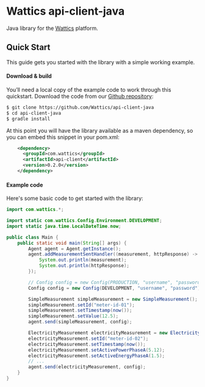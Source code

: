 # Wattics api-client-java
Java library for the [Wattics](https://wattics.com) platform.

## Quick Start
This guide gets you started with the library with a simple working example.

#### Download & build
You’ll need a local copy of the example code to work through this quickstart. Download the code from our [Github repository](https://github.com/Wattics/api-client-java):

```sh
$ git clone https://github.com/Wattics/api-client-java
$ cd api-client-java
$ gradle install
```

At this point you will have the library available as a maven dependency, so you can embed this snippet in your pom.xml:
```xml
    <dependency>
      <groupId>com.wattics</groupId>
      <artifactId>api-client</artifactId>
      <version>0.2.0</version>
    </dependency>
```

#### Example code
Here's some basic code to get started with the library:

```java
import com.wattics.*;

import static com.wattics.Config.Environment.DEVELOPMENT;
import static java.time.LocalDateTime.now;

public class Main {
    public static void main(String[] args) {
        Agent agent = Agent.getInstance();
        agent.addMeasurementSentHandler((measurement, httpResponse) -> {
            System.out.println(measurement);
            System.out.println(httpResponse);
        });

        // Config config = new Config(PRODUCTION, "username", "password");
        Config config = new Config(DEVELOPMENT, "username", "password");

        SimpleMeasurement simpleMeasurement = new SimpleMeasurement();
        simpleMeasurement.setId("meter-id-01");
        simpleMeasurement.setTimestamp(now());
        simpleMeasurement.setValue(12.5);
        agent.send(simpleMeasurement, config);

        ElectricityMeasurement electricityMeasurement = new ElectricityMeasurement();
        electricityMeasurement.setId("meter-id-02");
        electricityMeasurement.setTimestamp(now());
        electricityMeasurement.setActivePowerPhaseA(5.12);
        electricityMeasurement.setActiveEnergyPhaseA(1.5);
        // ...
        agent.send(electricityMeasurement, config);
    }
}
```

